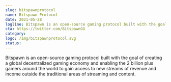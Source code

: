 ```yaml
---
slug: bitspawnprotocol
name: Bitspawn Protocol
date: 2021-05-28
logline: Bitspawn is an open-source gaming protocol built with the goal of creating a global decentralized gaming economy and enabling the 2 billion plus gamers around the world to gain access to new streams of revenue and income outside the traditional areas of streaming and content.
cta: https://twitter.com/BitspawnGG
category:
logo: /img/bitspawnprotocol.svg
status:
---
```


Bitspawn is an open-source gaming protocol built with the goal of creating a global decentralized gaming economy and enabling the 2 billion plus gamers around the world to gain access to new streams of revenue and income outside the traditional areas of streaming and content.
